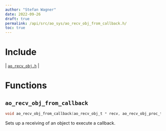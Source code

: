 ```yaml
---
author: "Stefan Wagner"
date: 2022-09-26
draft: true
permalink: /api/src/ao_sys/ao_recv_obj_from_callback.h/
toc: true
---
```


# Include

| [`ao_recv_obj.h`](ao_recv_obj.h.md) |

# Functions

## `ao_recv_obj_from_callback`

```c
void ao_recv_obj_from_callback(ao_recv_obj_t * recv, ao_recv_obj_proc_t callback);
```

Sets up a receiving of an object to execute a callback.

